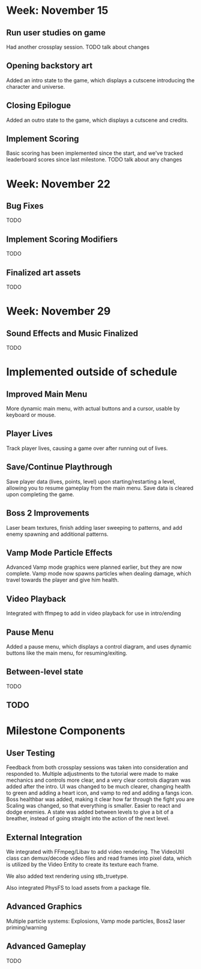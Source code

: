 # Week: November 15

## Run user studies on game
Had another crossplay session. TODO talk about changes

## Opening backstory art
Added an intro state to the game, which displays a cutscene introducing the character and universe.

## Closing Epilogue
Added an outro state to the game, which displays a cutscene and credits.

## Implement Scoring
Basic scoring has been implemented since the start, and we've tracked leaderboard scores since last milestone.
TODO talk about any changes

# Week: November 22

## Bug Fixes
TODO

## Implement Scoring Modifiers
TODO

## Finalized art assets
TODO

# Week: November 29

## Sound Effects and Music Finalized
TODO


# Implemented outside of schedule

## Improved Main Menu
More dynamic main menu, with actual buttons and a cursor, usable by keyboard or mouse.

## Player Lives
Track player lives, causing a game over after running out of lives.

## Save/Continue Playthrough
Save player data (lives, points, level) upon starting/restarting a level, allowing you to resume gameplay from the main menu.
Save data is cleared upon completing the game.

## Boss 2 Improvements
Laser beam textures, finish adding laser sweeping to patterns, and add enemy spawning and additional patterns.

## Vamp Mode Particle Effects
Advanced Vamp mode graphics were planned earlier, but they are now complete. Vamp mode now spawns particles when dealing damage, which travel towards the player and give him health.

## Video Playback
Integrated with ffmpeg to add in video playback for use in intro/ending

## Pause Menu
Added a pause menu, which displays a control diagram, and uses dynamic buttons like the main menu, for resuming/exiting.

## Between-level state
TODO

## TODO

# Milestone Components

## User Testing
Feedback from both crossplay sessions was taken into consideration and responded to. 
Multiple adjustments to the tutorial were made to make mechanics and controls more clear, and a very clear controls diagram was added after the intro.
UI was changed to be much clearer, changing health to green and adding a heart icon, and vamp to red and adding a fangs icon.
Boss healthbar was added, making it clear how far through the fight you are
Scaling was changed, so that everything is smaller. Easier to react and dodge enemies.
A state was added between levels to give a bit of a breather, instead of going straight into the action of the next level.


## External Integration
We integrated with FFmpeg/Libav to add video rendering. 
The VideoUtil class can demux/decode video files and read frames into pixel data, which is utilized by the Video Entity to create its texture each frame.

We also added text rendering using stb_truetype.

Also integrated PhysFS to load assets from a package file. 

## Advanced Graphics
Multiple particle systems: Explosions, Vamp mode particles, Boss2 laser priming/warning

## Advanced Gameplay
TODO